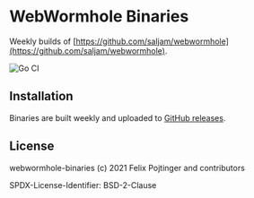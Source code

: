 # WebWormhole Binaries

Weekly builds of [https://github.com/saljam/webwormhole](https://github.com/saljam/webwormhole).

![Go CI](https://github.com/pojntfx/webwormhole-binaries/workflows/Go%20CI/badge.svg)

## Installation

Binaries are built weekly and uploaded to [GitHub releases](https://github.com/pojntfx/webwormhole-binaries/releases).

## License

webwormhole-binaries (c) 2021 Felix Pojtinger and contributors

SPDX-License-Identifier: BSD-2-Clause
